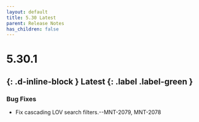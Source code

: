 ```yaml
---
layout: default
title: 5.30 Latest
parent: Release Notes
has_children: false
---
```

# 5.30.1
{: .d-inline-block } 
Latest
{: .label .label-green }
----
### Bug Fixes
- Fix cascading LOV search filters.--MNT-2079, MNT-2078
